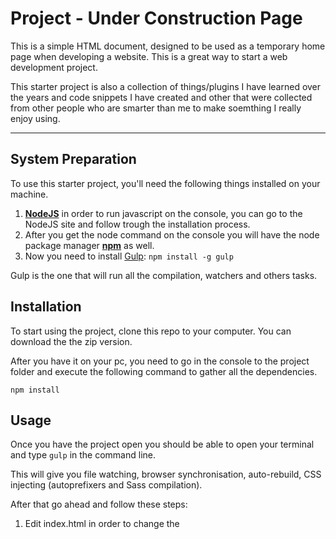 #  Project - Under Construction Page

This is a simple HTML document, designed to be used as a temporary home page when developing a website. This is a great way to start a web development project.

This starter project is also a collection of things/plugins I have learned over the years and code snippets I have created and other that were collected from other people who are smarter than me to make soemthing I really enjoy using.

***
## System Preparation

To use this starter project, you'll need the following things installed on your machine.

1. [**NodeJS**](https://nodejs.org/en/) in order to run javascript on the console, you can go to the NodeJS site and follow trough the installation process.
2. After you get the node command on the console you will have the node package manager [**npm**](https://www.npmjs.com/get-npm) as well.
3. Now you need to install [Gulp](https://github.com/gulpjs/gulp): `npm install -g gulp`

Gulp is the one that will run all the compilation, watchers and others tasks.

## Installation
To start using the project, clone this repo to your computer. You can download the the zip version.

After you have it on your pc, you need to go in the console to the project folder and execute the following command to gather all the dependencies.

`npm install`

## Usage
Once you have the project open you should be able to open your terminal and type `gulp` in the command line.

This will give you file watching, browser synchronisation, auto-rebuild, CSS injecting (autoprefixers and Sass compilation).

After that go ahead and follow these steps:

1. Edit index.html in order to change the <title> and the <h1>.
2. Optionally, modify the elements and the style according to your needs.
3. Upload the file to the root directory of your website, or configure your GitHub Pages site.

Feel free to add onto this project by forking it and making it your own. This is just a basic start but work for most basic project without a lot of fancy bells and whistles.

Enjoy! :metal:

## License

Licensed under the [MIT License](https://opensource.org/licenses/MIT).

## Author

[Alex Gamero](http://ag-webdesign.com)
